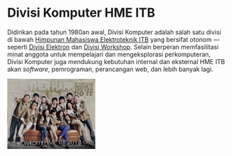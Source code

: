 # Divisi Komputer HME ITB

Didirikan pada tahun 1980an awal, Divisi Komputer adalah salah satu divisi di bawah [Himpunan Mahasiswa Elektroteknik ITB](https://hme.itb.ac.id/) yang bersifat otonom — seperti [Divisi Elektron](https://medium.com/@elektronhme) dan [Divisi Workshop](https://workshophme.com/). Selain berperan memfasilitasi minat anggota untuk mempelajari dan mengeksplorasi perkomputeran, Divisi Komputer juga mendukung kebutuhan internal dan eksternal HME ITB akan *software*, pemrograman, perancangan web, dan lebih banyak lagi.

<img src="/assets/divkom2013.jpg" width="40%" alt="Foto anggota Divisi Komputer 2013"/>
